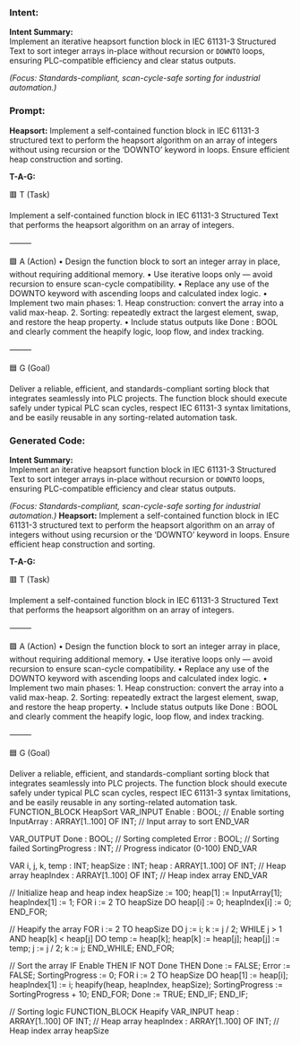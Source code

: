 ### Intent:
**Intent Summary:**  
Implement an iterative heapsort function block in IEC 61131-3 Structured Text to sort integer arrays in-place without recursion or `DOWNTO` loops, ensuring PLC-compatible efficiency and clear status outputs.  

*(Focus: Standards-compliant, scan-cycle-safe sorting for industrial automation.)*

### Prompt:
**Heapsort:**
Implement a self-contained function block in IEC 61131-3 structured text to perform the heapsort algorithm on an array of integers without using recursion or the ‘DOWNTO’ keyword in loops. Ensure efficient heap construction and sorting.

**T-A-G:**

🟥 T (Task)

Implement a self-contained function block in IEC 61131-3 Structured Text that performs the heapsort algorithm on an array of integers.

⸻

🟩 A (Action)
	•	Design the function block to sort an integer array in place, without requiring additional memory.
	•	Use iterative loops only — avoid recursion to ensure scan-cycle compatibility.
	•	Replace any use of the DOWNTO keyword with ascending loops and calculated index logic.
	•	Implement two main phases:
	1.	Heap construction: convert the array into a valid max-heap.
	2.	Sorting: repeatedly extract the largest element, swap, and restore the heap property.
	•	Include status outputs like Done : BOOL and clearly comment the heapify logic, loop flow, and index tracking.

⸻

🟦 G (Goal)

Deliver a reliable, efficient, and standards-compliant sorting block that integrates seamlessly into PLC projects. The function block should execute safely under typical PLC scan cycles, respect IEC 61131-3 syntax limitations, and be easily reusable in any sorting-related automation task.

### Generated Code:
**Intent Summary:**  
Implement an iterative heapsort function block in IEC 61131-3 Structured Text to sort integer arrays in-place without recursion or `DOWNTO` loops, ensuring PLC-compatible efficiency and clear status outputs.  

*(Focus: Standards-compliant, scan-cycle-safe sorting for industrial automation.)*
**Heapsort:**
Implement a self-contained function block in IEC 61131-3 structured text to perform the heapsort algorithm on an array of integers without using recursion or the ‘DOWNTO’ keyword in loops. Ensure efficient heap construction and sorting.

**T-A-G:**

🟥 T (Task)

Implement a self-contained function block in IEC 61131-3 Structured Text that performs the heapsort algorithm on an array of integers.

⸻

🟩 A (Action)
	•	Design the function block to sort an integer array in place, without requiring additional memory.
	•	Use iterative loops only — avoid recursion to ensure scan-cycle compatibility.
	•	Replace any use of the DOWNTO keyword with ascending loops and calculated index logic.
	•	Implement two main phases:
	1.	Heap construction: convert the array into a valid max-heap.
	2.	Sorting: repeatedly extract the largest element, swap, and restore the heap property.
	•	Include status outputs like Done : BOOL and clearly comment the heapify logic, loop flow, and index tracking.

⸻

🟦 G (Goal)

Deliver a reliable, efficient, and standards-compliant sorting block that integrates seamlessly into PLC projects. The function block should execute safely under typical PLC scan cycles, respect IEC 61131-3 syntax limitations, and be easily reusable in any sorting-related automation task.
FUNCTION_BLOCK HeapSort
VAR_INPUT
    Enable : BOOL; // Enable sorting
    InputArray : ARRAY[1..100] OF INT; // Input array to sort
END_VAR

VAR_OUTPUT
    Done : BOOL; // Sorting completed
    Error : BOOL; // Sorting failed
    SortingProgress : INT; // Progress indicator (0-100)
END_VAR

VAR
    i, j, k, temp : INT;
    heapSize : INT;
    heap : ARRAY[1..100] OF INT; // Heap array
    heapIndex : ARRAY[1..100] OF INT; // Heap index array
END_VAR

// Initialize heap and heap index
heapSize := 100;
heap[1] := InputArray[1];
heapIndex[1] := 1;
FOR i := 2 TO heapSize DO
    heap[i] := 0;
    heapIndex[i] := 0;
END_FOR;

// Heapify the array
FOR i := 2 TO heapSize DO
    j := i;
    k := j / 2;
    WHILE j > 1 AND heap[k] < heap[j] DO
        temp := heap[k];
        heap[k] := heap[j];
        heap[j] := temp;
        j := j / 2;
        k := j;
    END_WHILE;
END_FOR;

// Sort the array
IF Enable THEN
    IF NOT Done THEN
        Done := FALSE;
        Error := FALSE;
        SortingProgress := 0;
        FOR i := 2 TO heapSize DO
            heap[1] := heap[i];
            heapIndex[1] := i;
            heapify(heap, heapIndex, heapSize);
            SortingProgress := SortingProgress + 10;
        END_FOR;
        Done := TRUE;
    END_IF;
END_IF;

// Sorting logic
FUNCTION_BLOCK Heapify
VAR_INPUT
    heap : ARRAY[1..100] OF INT; // Heap array
    heapIndex : ARRAY[1..100] OF INT; // Heap index array
    heapSize
